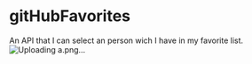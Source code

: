# gitHubFavorites
An API that I can select an  person wich I have in my favorite list.
![Uploading a.png…]()
